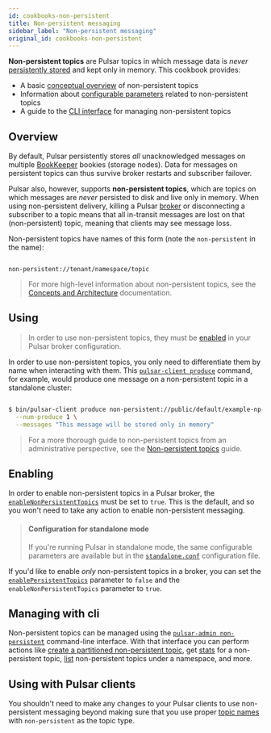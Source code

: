 ```yaml
---
id: cookbooks-non-persistent
title: Non-persistent messaging
sidebar_label: "Non-persistent messaging"
original_id: cookbooks-non-persistent
---
```


**Non-persistent topics** are Pulsar topics in which message data is *never* [persistently stored](concepts-architecture-overview.md#persistent-storage) and kept only in memory. This cookbook provides:

* A basic [conceptual overview](#overview) of non-persistent topics
* Information about [configurable parameters](#configuration) related to non-persistent topics
* A guide to the [CLI interface](#cli) for managing non-persistent topics

## Overview

By default, Pulsar persistently stores *all* unacknowledged messages on multiple [BookKeeper](#persistent-storage) bookies (storage nodes). Data for messages on persistent topics can thus survive broker restarts and subscriber failover.

Pulsar also, however, supports **non-persistent topics**, which are topics on which messages are *never* persisted to disk and live only in memory. When using non-persistent delivery, killing a Pulsar [broker](reference-terminology.md#broker) or disconnecting a subscriber to a topic means that all in-transit messages are lost on that (non-persistent) topic, meaning that clients may see message loss.

Non-persistent topics have names of this form (note the `non-persistent` in the name):

```http

non-persistent://tenant/namespace/topic

```

> For more high-level information about non-persistent topics, see the [Concepts and Architecture](concepts-messaging.md#non-persistent-topics) documentation.

## Using

> In order to use non-persistent topics, they must be [enabled](#enabling) in your Pulsar broker configuration.

In order to use non-persistent topics, you only need to differentiate them by name when interacting with them. This [`pulsar-client produce`](reference-cli-tools.md#pulsar-client-produce) command, for example, would produce one message on a non-persistent topic in a standalone cluster:

```bash

$ bin/pulsar-client produce non-persistent://public/default/example-np-topic \
  --num-produce 1 \
  --messages "This message will be stored only in memory"

```

> For a more thorough guide to non-persistent topics from an administrative perspective, see the [Non-persistent topics](admin-api-non-persistent-topics.md) guide.

## Enabling

In order to enable non-persistent topics in a Pulsar broker, the [`enableNonPersistentTopics`](reference-configuration.md#broker-enableNonPersistentTopics) must be set to `true`. This is the default, and so you won't need to take any action to enable non-persistent messaging.


> #### Configuration for standalone mode
> If you're running Pulsar in standalone mode, the same configurable parameters are available but in the [`standalone.conf`](reference-configuration.md#standalone) configuration file.

If you'd like to enable *only* non-persistent topics in a broker, you can set the [`enablePersistentTopics`](reference-configuration.md#broker-enablePersistentTopics) parameter to `false` and the `enableNonPersistentTopics` parameter to `true`.

## Managing with cli

Non-persistent topics can be managed using the [`pulsar-admin non-persistent`](reference-pulsar-admin.md#non-persistent) command-line interface. With that interface you can perform actions like [create a partitioned non-persistent topic](reference-pulsar-admin.md#non-persistent-create-partitioned-topic), get [stats](reference-pulsar-admin.md#non-persistent-stats) for a non-persistent topic, [list](reference-pulsar-admin.md) non-persistent topics under a namespace, and more.

## Using with Pulsar clients

You shouldn't need to make any changes to your Pulsar clients to use non-persistent messaging beyond making sure that you use proper [topic names](#using) with `non-persistent` as the topic type.

